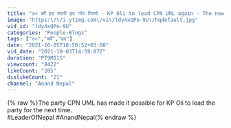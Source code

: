 ```yaml
---
title: "७० बर्षे हद यसरी हद गरेर मिल्यो - KP Oli to lead CPN UML again - The new logo of party, new App"
image: "https:\/\/i.ytimg.com\/vi\/ldy4xQPo-9U\/hqdefault.jpg"
vid_id: "ldy4xQPo-9U"
categories: "People-Blogs"
tags: ["७०","बर्षे","हद"]
date: "2021-10-05T18:50:52+03:00"
vid_date: "2021-10-03T14:59:07Z"
duration: "PT9M11S"
viewcount: "8422"
likeCount: "285"
dislikeCount: "21"
channel: "Anand Nepal"
---
```

{% raw %}The party CPN UML has made it possible for KP Oli to lead the party for the next time. <br />#LeaderOfNepal #AnandNepal{% endraw %}
